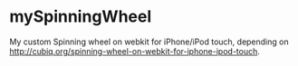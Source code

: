 # mySpinningWheel
My custom Spinning wheel on webkit for iPhone/iPod touch, depending on http://cubiq.org/spinning-wheel-on-webkit-for-iphone-ipod-touch.
